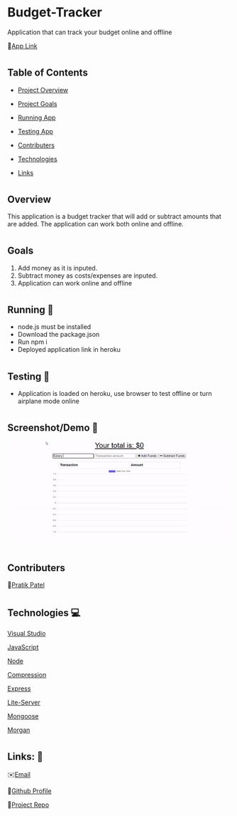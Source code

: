 # Budget-Tracker

Application that can track your budget online and offline

👨[App Link](https://damp-sierra-11089.herokuapp.com/)

#

## Table of Contents

- [Project Overview](#Overview)

- [Project Goals](#Goals)

- [Running App](#Running)

- [Testing App](#Testing)

- [Contributers](#Contributers)

- [Technologies](#Technologies)

- [Links](#Links)

#

## Overview

This application is a budget tracker that will add or subtract amounts that are added. The application can work both online and offline.

#

## Goals

1. Add money as it is inputed.
2. Subtract money as costs/expenses are inputed.
3. Application can work online and offline

#

## Running 🏃

- node.js must be installed
- Download the package.json
- Run npm i
- Deployed application link in heroku

#

## Testing 🔬

- Application is loaded on heroku, use browser to test offline or turn airplane mode online

#

## Screenshot/Demo 📸

![gif](assets/images/budget.gif)

#

## Contributers

👨[Pratik Patel](https://github.com/PratikPatel-Code/)

#

## Technologies 💻

[Visual Studio](https://visualstudio.microsoft.com/)

[JavaScript](https://www.javascript.com/)

[Node](https://nodejs.org/en/)

[Compression](https://www.npmjs.com/package/compression)

[Express](https://www.npmjs.com/package/expression)

[Lite-Server](https://www.npmjs.com/package/lite-server)

[Mongoose](https://www.npmjs.com/package/mongoose)

[Morgan](https://www.npmjs.com/package/morgan)

#

## Links: 🔗

✉️[Email](pratikpatel_85@yahoo.com)

👨[Github Profile](https://github.com/PratikPatel-Code/)

📁[Project Repo](https://github.com/PratikPatel-Code/Budget-Tracker)
